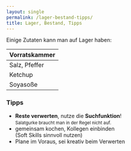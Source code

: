 ```yaml
---
layout: single
permalink: /lager-bestand-tipps/
title: Lager, Bestand, Tipps
---
```


Einige Zutaten kann man auf Lager haben:

| Vorratskammer |
|---|
| Salz, Pfeffer | Chilipulver | Gemüsebrühe |
| Ketchup | Remoulade | Senf |
| Soyasoße | scharfe Soße | Maggi |

### Tipps
- __Reste verwerten__, nutze die __Suchfunktion__!<br>
<small>Salatgurke braucht man in der Regel nicht auf.</small>
- gemeinsam kochen, Kollegen einbinden<br>
(Soft Skills sinnvoll nutzen)
- Plane im Voraus, sei kreativ beim Verwerten
